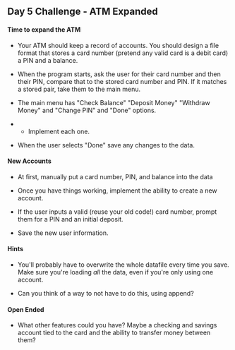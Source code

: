## Day 5 Challenge - ATM Expanded

#### Time to expand the ATM

* Your ATM should keep a record of accounts. You should design a file format that stores a card number (pretend any valid card is a debit card) a PIN and a balance.

* When the program starts, ask the user for their card number and then their PIN, compare that to the stored card number and PIN. If it matches a stored pair, take them to the main menu.

* The main menu has "Check Balance" "Deposit Money" "Withdraw Money" and "Change PIN" and "Done" options.

* * Implement each one.

* When the user selects "Done" save any changes to the data.

#### New Accounts

* At first, manually put a card number, PIN, and balance into the data

* Once you have things working, implement the ability to create a new account.

* If the user inputs a valid (reuse your old code!) card number, prompt them for a PIN and an initial deposit.

* Save the new user information.

#### Hints

* You'll probably have to overwrite the whole datafile every time you save. Make sure you're loading *all* the data, even if you're only using one account.

* Can you think of a way to not have to do this, using append?

#### Open Ended

* What other features could you have? Maybe a checking and savings account tied to the card and the ability to transfer money between them?